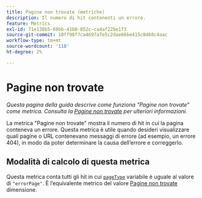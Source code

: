 ```yaml
---
title: Pagine non trovate (metriche)
description: Il numero di hit contenenti un errore.
feature: Metrics
exl-id: 71e138b5-69bb-41b0-852c-ca4af22be1f3
source-git-commit: 10ff98f7ca4697afe5c2dae66be415c0d68c4aac
workflow-type: tm+mt
source-wordcount: '110'
ht-degree: 2%

---
```


# Pagine non trovate

*Questa pagina della guida descrive come funziona &quot;Pagine non trovate&quot; come metrica. Consulta la [Pagine non trovate](../dimensions/pages-not-found.md) per ulteriori informazioni.*

La metrica &quot;Pagine non trovate&quot; mostra il numero di hit in cui la pagina conteneva un errore. Questa metrica è utile quando desideri visualizzare quali pagine o URL contenevano messaggi di errore (ad esempio, un errore 404), in modo da poter determinare la causa dell’errore e correggerlo.

## Modalità di calcolo di questa metrica

Questa metrica conta tutti gli hit in cui [`pageType`](/help/implement/vars/page-vars/pagetype.md) variabile è uguale al valore di `"errorPage"`. È l’equivalente metrico del valore [Pagine non trovate](../dimensions/pages-not-found.md) dimensione.
